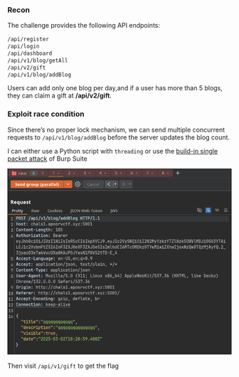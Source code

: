 ### Recon
The challenge provides the following API endpoints:
```
/api/register
/api/login
/api/dashboard
/api/v1/blog/getAll
/api/v2/gift
/api/v1/blog/addBlog
```

Users can add only one blog per day,and if a user has more than 5 blogs, they can claim a gift at **/api/v2/gift**.
### Exploit race condition 

Since there’s no proper lock mechanism, we can send multiple concurrent requests to `/api/v1/blog/addBlog` before the server updates the blog count.

I can either use a Python script with `threading` or use the [build-in single packet attack](https://portswigger.net/burp/documentation/desktop/tools/repeater/send-group#sending-requests-in-parallel) of Burp Suite

![alt text](image.png)

Then visit `/api/v1/gift` to get the flag